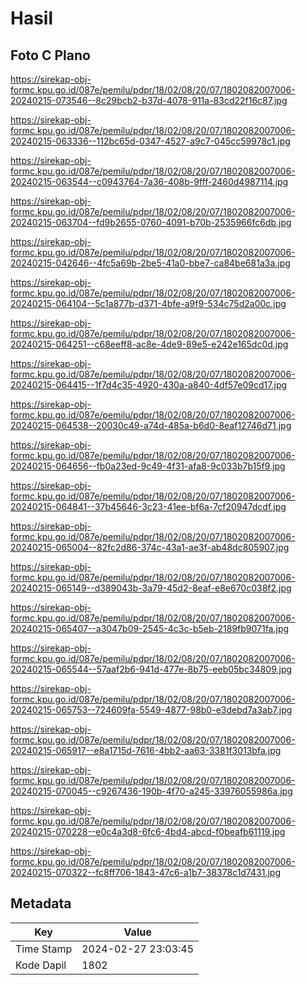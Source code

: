 # Hasil

## Foto C Plano

https://sirekap-obj-formc.kpu.go.id/087e/pemilu/pdpr/18/02/08/20/07/1802082007006-20240215-073546--8c29bcb2-b37d-4078-911a-83cd22f16c87.jpg

https://sirekap-obj-formc.kpu.go.id/087e/pemilu/pdpr/18/02/08/20/07/1802082007006-20240215-063336--112bc65d-0347-4527-a9c7-045cc59978c1.jpg

https://sirekap-obj-formc.kpu.go.id/087e/pemilu/pdpr/18/02/08/20/07/1802082007006-20240215-063544--c0943764-7a36-408b-9fff-2460d4987114.jpg

https://sirekap-obj-formc.kpu.go.id/087e/pemilu/pdpr/18/02/08/20/07/1802082007006-20240215-063704--fd9b2655-0760-4091-b70b-2535966fc6db.jpg

https://sirekap-obj-formc.kpu.go.id/087e/pemilu/pdpr/18/02/08/20/07/1802082007006-20240215-042646--4fc5a69b-2be5-41a0-bbe7-ca84be681a3a.jpg

https://sirekap-obj-formc.kpu.go.id/087e/pemilu/pdpr/18/02/08/20/07/1802082007006-20240215-064104--5c1a877b-d371-4bfe-a9f9-534c75d2a00c.jpg

https://sirekap-obj-formc.kpu.go.id/087e/pemilu/pdpr/18/02/08/20/07/1802082007006-20240215-064251--c68eeff8-ac8e-4de9-89e5-e242e165dc0d.jpg

https://sirekap-obj-formc.kpu.go.id/087e/pemilu/pdpr/18/02/08/20/07/1802082007006-20240215-064415--1f7d4c35-4920-430a-a840-4df57e09cd17.jpg

https://sirekap-obj-formc.kpu.go.id/087e/pemilu/pdpr/18/02/08/20/07/1802082007006-20240215-064538--20030c49-a74d-485a-b6d0-8eaf12746d71.jpg

https://sirekap-obj-formc.kpu.go.id/087e/pemilu/pdpr/18/02/08/20/07/1802082007006-20240215-064656--fb0a23ed-9c49-4f31-afa8-9c033b7b15f9.jpg

https://sirekap-obj-formc.kpu.go.id/087e/pemilu/pdpr/18/02/08/20/07/1802082007006-20240215-064841--37b45646-3c23-41ee-bf6a-7cf20947dcdf.jpg

https://sirekap-obj-formc.kpu.go.id/087e/pemilu/pdpr/18/02/08/20/07/1802082007006-20240215-065004--82fc2d86-374c-43a1-ae3f-ab48dc805907.jpg

https://sirekap-obj-formc.kpu.go.id/087e/pemilu/pdpr/18/02/08/20/07/1802082007006-20240215-065149--d389043b-3a79-45d2-8eaf-e8e670c038f2.jpg

https://sirekap-obj-formc.kpu.go.id/087e/pemilu/pdpr/18/02/08/20/07/1802082007006-20240215-065407--a3047b09-2545-4c3c-b5eb-2189fb9071fa.jpg

https://sirekap-obj-formc.kpu.go.id/087e/pemilu/pdpr/18/02/08/20/07/1802082007006-20240215-065544--57aaf2b6-941d-477e-8b75-eeb05bc34809.jpg

https://sirekap-obj-formc.kpu.go.id/087e/pemilu/pdpr/18/02/08/20/07/1802082007006-20240215-065753--724609fa-5549-4877-98b0-e3debd7a3ab7.jpg

https://sirekap-obj-formc.kpu.go.id/087e/pemilu/pdpr/18/02/08/20/07/1802082007006-20240215-065917--e8a1715d-7616-4bb2-aa63-3381f3013bfa.jpg

https://sirekap-obj-formc.kpu.go.id/087e/pemilu/pdpr/18/02/08/20/07/1802082007006-20240215-070045--c9267436-190b-4f70-a245-33976055986a.jpg

https://sirekap-obj-formc.kpu.go.id/087e/pemilu/pdpr/18/02/08/20/07/1802082007006-20240215-070228--e0c4a3d8-6fc6-4bd4-abcd-f0beafb61119.jpg

https://sirekap-obj-formc.kpu.go.id/087e/pemilu/pdpr/18/02/08/20/07/1802082007006-20240215-070322--fc8ff706-1843-47c6-a1b7-38378c1d7431.jpg


## Metadata

| Key        | Value               |
| ---------- | ------------------- |
| Time Stamp | 2024-02-27 23:03:45 |
| Kode Dapil | 1802                |



